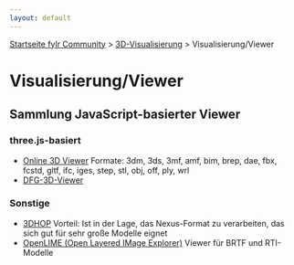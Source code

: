 ```yaml
---
layout: default
---
```


[Startseite fylr Community](/) &gt; [3D-Visualisierung](/3d/) &gt; Visualisierung/Viewer

# Visualisierung/Viewer

## Sammlung JavaScript-basierter Viewer
### three.js-basiert
 * [Online 3D Viewer](https://github.com/kovacsv/Online3DViewer)
   Formate: 3dm, 3ds, 3mf, amf, bim, brep, dae, fbx, fcstd, gltf, ifc, iges, step, stl, obj, off, ply, wrl
 * [DFG-3D-Viewer](https://github.com/thedworak/dfg_3dviewer)
### Sonstige
 * [3DHOP](https://3dhop.net/)
   Vorteil: Ist in der Lage, das Nexus-Format zu verarbeiten, das sich gut für sehr große Modelle eignet
 * [OpenLIME (Open Layered IMage Explorer)](https://github.com/cnr-isti-vclab/openlime)
   Viewer für BRTF und RTI-Modelle

